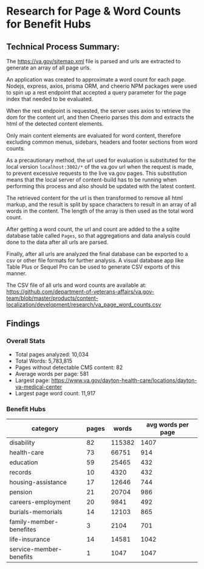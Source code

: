 # Research for Page & Word Counts for Benefit Hubs

## Technical Process Summary:
The https://va.gov/sitemap.xml file is parsed and urls are extracted to generate an array of all page urls.

An application was created to approximate a word count for each page. Nodejs, express, axios, prisma ORM, and cheerio NPM packages were used to spin up a rest endpoint that accepted a query parameter for the page index that needed to be evaluated.

When the rest endpoint is requested, the server uses axios to retrieve the dom for the content url, and then Cheerio parses this dom and extracts the html of the detected content elements.

Only main content elements are evaluated for word content, therefore excluding common menus, sidebars, headers and footer sections from word counts.

As a precautionary method, the url used for evaluation is substituted for the local version `localhost:3002/*` of the va.gov url when the request is made, to prevent excessive requests to the live va.gov pages. This substitution means that the local server of content-build has to be running when performing this process and also should be updated with the latest content.

The retrieved content for the url is then transformed to remove all html markup, and the result is split by space characters to result in an array of all words in the content. The length of the array is then used as the total word count.

After getting a word count, the url and count are added to the a sqlite database table called `Pages`, so that aggregations and data analysis could done to the data after all urls are parsed.

Finally, after all urls are analyzed the final database can be exported to a csv or other file formats for further analysis. A visual database app like Table Plus or Sequel Pro can be used to generate CSV exports of this manner.

The CSV file of all urls and word counts are available at: https://github.com/department-of-veterans-affairs/va.gov-team/blob/master/products/content-localization/development/research/va_page_word_counts.csv


## Findings

### Overall Stats

* Total pages analyzed: 10,034
* Total Words: 5,783,815
* Pages without detectable CMS content: 82
* Average words per page: 581
* Largest page: https://www.va.gov/dayton-health-care/locations/dayton-va-medical-center
* Largest page word count: 11,917

### Benefit Hubs

| category                | pages | words  | avg words per page |
|-------------------------|-------|--------|--------------------|
| disability              | 82    | 115382 | 1407               |
| health-care             | 73    | 66751  | 914                |
| education               | 59    | 25465  | 432                |
| records                 | 10    | 4320   | 432                |
| housing-assistance      | 17    | 12646  | 744                |
| pension                 | 21    | 20704  | 986                |
| careers-employment      | 20    | 9841   | 492                |
| burials-memorials       | 14    | 12103  | 865                |
| family-member-benefites | 3     | 2104   | 701                |
| life-insurance          | 14    | 14581  | 1042               |
| service-member-benefits | 1     | 1047   | 1047               |
